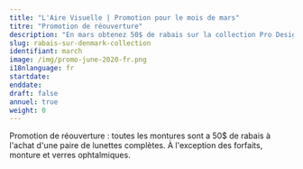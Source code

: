 ```yaml
---
title: "L'Aire Visuelle | Promotion pour le mois de mars"
titre: "Promotion de réouverture"
description: "En mars obtenez 50$ de rabais sur la collection Pro Design Denmark"
slug: rabais-sur-denmark-collection
identifiant: march
image: /img/promo-june-2020-fr.png
i18nlanguage: fr
startdate:
enddate:
draft: false
annuel: true
weight: 0
---
```


Promotion de réouverture : toutes les montures sont a 50$ de rabais à l'achat d'une paire de lunettes complètes. À l'exception des forfaits, monture et verres ophtalmiques.
